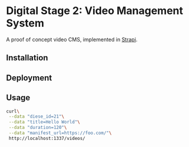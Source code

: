 # Digital Stage 2: Video Management System

A proof of concept video CMS, implemented in [Strapi](https://strapi.io).

## Installation

## Deployment

## Usage

```bash
curl\
 --data "diese_id=21"\
 --data "title=Hello World"\
 --data "duration=120"\
 --data "manifest_url=https://foo.com/"\
 http://localhost:1337/videos/
 ```